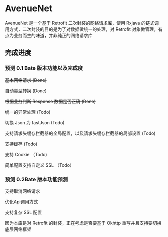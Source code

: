 # AvenueNet
AvenueNet 是一个基于 Retrofit 二次封装的网络请求库，使用 Rxjava 的链式调用方式，二次封装的目的是为了对数据做统一的处理，对 Retrofit 对象做管理，有点为业务而生的味道，并非纯正的网络请求库

## 完成进度
### 预测 0.1 Bate 版本功能以及完成度
~~基本网络请求 (Done)~~

~~自动类型转换 (Done)~~

~~根据业务判断 Response 数据是否正确 (Done)~~

统一的异常处理 (Todo)

切换 Json 为 fastJson (Todo)

支持请求头缓存拦截器的全局配置，以及请求头缓存拦截器的局部设置 (Todo)

支持缓存 (Todo)

支持 Cookie （Todo)

简单配置支持自定义 SSL （Todo）


### 预测 0.2Bate 版本功能预测
支持取消网络请求

优化Api调用方式

支持复杂 SSL 配置

因为本库是对 Retrofit 的封装，正在考虑是否要基于 Okhttp 重写并且支持要切换底层网络框架
